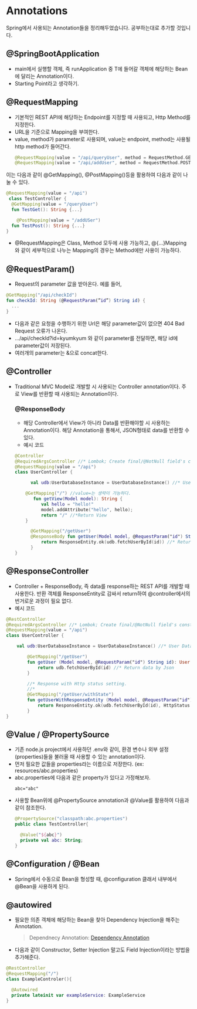 # Annotations

Spring에서 사용되는 Annotation들을 정리해두었습니다. 공부하는대로 추가할 것입니다.

## @SpringBootApplication

- main에서 실행할 객체, 즉 runApplication<T> 중 T에 들어갈 객체에 해당하는 Bean에 달리는 Annotation이다.
- Starting Point라고 생각하기.

## @RequestMapping

- 기본적인 REST API에 해당하는 Endpoint를 지정할 때 사용되고, Http Method를 지정한다.
- URL을 기준으로 Mapping을 부여한다.
- value, method가 parameter로 사용되며, value는 endpoint, method는 사용될 http method가 들어간다.
  ```kotlin
  @RequestMapping(value = "/api/queryUser", method = RequestMethod.GET)
  @RequestMapping(value = "/api/addUser", method = RequestMethod.POST)
  ```

이는 다음과 같이 @GetMapping(), @PostMapping()등을 활용하여 다음과 같이 나눌 수 있다.

```kotlin
@RequestMapping(value = "/api")
 class TestController {
  @GetMapping(value = "/queryUser")
  fun TestGet(): String {...}

	@PostMapping(value = "/addUSer")
  fun TestPost(): String {...}
}
```

- @RequestMapping은 Class, Method 모두에 사용 가능하고, @{…}Mapping와 같이 세부적으로 나누는 Mapping의 경우는 Method에만 사용이 가능하다.

## @RequestParam()

- Request의 parameter 값을 받아온다. 예를 들어,

```kotlin
@GetMapping("/api/checkId")
fun checkId: String (@RequestParam(”id”) String id) {
  ...
}
```

- 다음과 같은 요청을 수행하기 위한 Url은 해당 parameter값이 없으면 404 Bad Request 오류가 나온다.
- …/api/checkId?id=kyumkyum 와 같이 parameter를 전달하면, 해당 id에 parameter값이 저장된다.
- 여러개의 parameter는 &으로 concat한다.

## @Controller

- Traditional MVC Model로 개발할 시 사용되는 Controller annotation이다. 주로 View를 반환할 때 사용되는 Annotation이다.
  ### @ResponseBody
  - 해당 Controller에서 View가 아니라 Data를 반환해야할 시 사용하는 Annotation이다. 해당 Annotation을 통해서, JSON형태로 data를 반환할 수 있다.
  - 예시 코드
  ```kotlin
  @Controller
  @RequiredArgsController //* Lombok; Create final/@NotNull field's constructor
  @RequestMapping(value = "/api")
  class UserController {

  		val udb:UserDatabaseInstance = UserDatabaseInstance() //* User Database, assume it returns User entity.

      @GetMapping("/") //value=는 생략이 가능하다.
  		 fun getView(Model model): String {
  			val hello = "hello!"
  			model.addAttribute("hello", hello);
  			return "/" //*Return View
      }

  		@GetMapping("/getUser")
  		@ResponseBody fun getUser(Model model, @RequestParam("id") String id): ResponseEntity<User>  {
  			return ResponseEntity.ok(udb.fetchUserById(id)) //* Return data by Json
  		}
  }
  ```

## @ResponseController

- Controller + ResponseBody, 즉 data를 response하는 REST API를 개발할 때 사용한다. 반환 객체를 ResponseEntity로 감싸서 return하여 @controller에서의 번거로운 과정이 필요 없다.
- 예시 코드

```kotlin
@RestController
@RequiredArgsController //* Lombok; Create final/@NotNull field's constructor
@RequestMapping(value = "/api")
class UserController {

    val udb:UserDatabaseInstance = UserDatabaseInstance() //* User Database, assume it returns User entity.

		@GetMapping("/getUser")
		fun getUser (Model model, @RequestParam("id") String id): User {
			return udb.fetchUserById(id) //* Return data by Json
		}

		//* Response with Http status setting.
		//*
		@GetMapping("/getUser/withState")
		fun getUserWithResponseEntity (Model model, @RequestParam("id") String id) :ResponseEntity<User> {
			return ResponseEntity.ok(udb.fetchUserById(id), HttpStatus.OK) //* Return data by Json
		}
}
```

## @Value / @PropertySource

- 기존 node.js project에서 사용하던 .env와 같이, 환경 변수나 외부 설정 (properties)들을 불러올 때 사용할 수 있는 annotation이다.
- 먼저 필요한 값들을 properties라는 이름으로 저장한다. (ex: resources/abc.properties)
- abc.properties에 다음과 같은 property가 있다고 가정해보자.
  ```
  abc="abc"
  ```
- 사용할 Bean위에 @PropertySource annotation과 @Value를 활용하여 다음과 같이 참조한다.
  ```kotlin
  @PropertySource("classpath:abc.properties")
  public class TestController{

    @Value("${abc}")
    private val abc: String;
  }
  ```

## @Configuration / @Bean

- Spring에서 수동으로 Bean을 형성할 때, @configuration 클래서 내부에서 @Bean을 사용하게 된다.

## @autowired

- 필요한 의존 객체에 해당하는 Bean을 찾아 Dependency Injection을 해주는 Annotation.

  > Dependnecy Annotation: [Dependency Annotation](<https://github.com/KyumKyum/Learning_Kotlin/blob/main/Basic%20Concepts/DI%20(Dependency%20Injection).md>)

- 다음과 같이 Constructor, Setter Injection 말고도 Field Injection이라는 방법을 추가해준다.

```kotlin
@RestController
@RequestMapping("/")
class ExampleControler(){

  @Autowired
  private lateinit var exampleService: ExampleService
}
```
